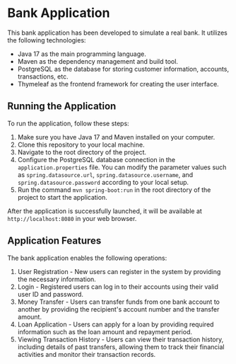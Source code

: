 # Bank Application

This bank application has been developed to simulate a real bank. It utilizes the following technologies:

- Java 17 as the main programming language.
- Maven as the dependency management and build tool.
- PostgreSQL as the database for storing customer information, accounts, transactions, etc.
- Thymeleaf as the frontend framework for creating the user interface.

## Running the Application

To run the application, follow these steps:

1. Make sure you have Java 17 and Maven installed on your computer.
2. Clone this repository to your local machine.
3. Navigate to the root directory of the project.
4. Configure the PostgreSQL database connection in the `application.properties` file. You can modify the parameter values such as `spring.datasource.url`, `spring.datasource.username`, and `spring.datasource.password` according to your local setup.
5. Run the command `mvn spring-boot:run` in the root directory of the project to start the application.

After the application is successfully launched, it will be available at `http://localhost:8080` in your web browser.

## Application Features

The bank application enables the following operations:

1. User Registration - New users can register in the system by providing the necessary information.
2. Login - Registered users can log in to their accounts using their valid user ID and password.
3. Money Transfer - Users can transfer funds from one bank account to another by providing the recipient's account number and the transfer amount.
4. Loan Application - Users can apply for a loan by providing required information such as the loan amount and repayment period.
5. Viewing Transaction History - Users can view their transaction history, including details of past transfers, allowing them to track their financial activities and monitor their transaction records.
